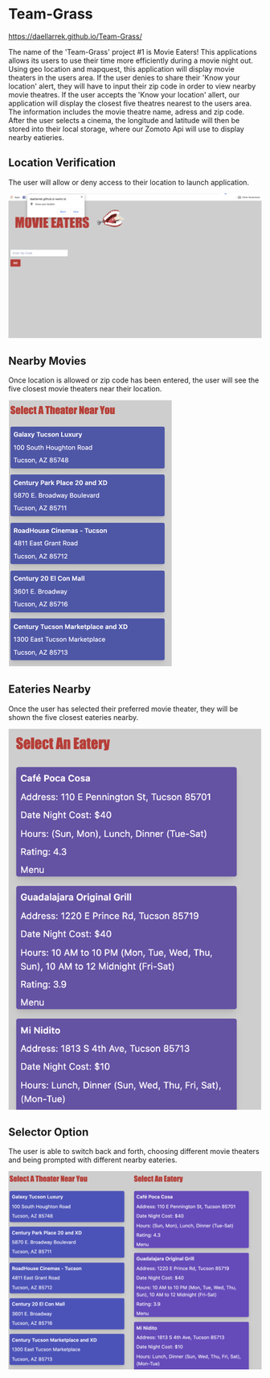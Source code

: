 # Team-Grass

https://daellarrek.github.io/Team-Grass/

The name of the 'Team-Grass' project #1 is Movie Eaters! This applications allows its users to use their time more efficiently during a movie night out. Using geo location and mapquest, this application will display movie theaters in the users area. If the user denies to share their 'Know your location' alert, they will have to input their zip code in order to view nearby movie theatres. If the user accepts the 'Know your location' allert, our application will display the closest five theatres nearest to the users area. The information includes the movie theatre name, adress and zip code. After the user selects a cinema, the longitude and latitude will then be stored into their local storage, where our Zomoto Api will use to display nearby eatieries. 

## Location Verification

The user will allow or deny access to their location to launch application.

![User Location Allowance](assets/knowlocation.png)

## Nearby Movies

Once location is allowed or zip code has been entered, the user will see the five closest movie theaters near their location.

![Movies Nearby](assets/movies.png)

## Eateries Nearby

Once the user has selected their preferred movie theater, they will be shown the five closest eateries nearby. 

![Eateries Nearby](assets/eateries.png)

## Selector Option

The user is able to switch back and forth, choosing different movie theaters and being prompted with different nearby eateries.

![Selector](assets/selector.png)

